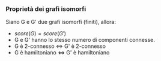 
### Proprietà dei grafi isomorfi
Siano G e G' due grafi isomorfi (finiti), allora:
- $score(G)=score(G')$
- G e G' hanno lo stesso numero di componenti connesse.
- G è 2-connesso $\iff$ G' è 2-connesso
- G è hamiltoniano $\iff$ G' è hamiltoniano